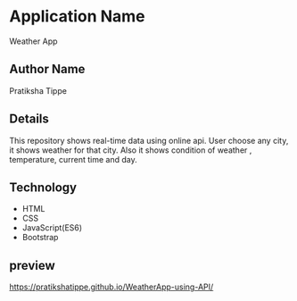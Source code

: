 # Application Name
Weather App
## Author Name
Pratiksha Tippe
## Details
This repository shows real-time data using online api. User choose any city, it shows weather for that city. Also it shows condition of weather , temperature, current time and day.
## Technology
* HTML
* CSS 
* JavaScript(ES6)
* Bootstrap
## preview
 https://pratikshatippe.github.io/WeatherApp-using-API/
